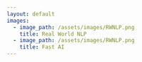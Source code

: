 ```yaml
---
layout: default
images:
  - image_path: /assets/images/RWNLP.png
    title: Real World NLP
  - image_path: /assets/images/RWNLP.png
    title: Fast AI
---
```

